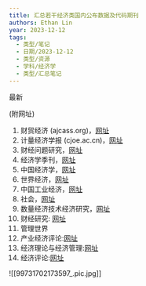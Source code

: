 ```yaml
---
title: 汇总若干经济类国内公布数据及代码期刊
authors: Ethan Lin
year: 2023-12-12
tags:
  - 类型/笔记
  - 日期/2023-12-12
  - 类型/资源
  - 学科/经济学
  - 类型/汇总笔记
---
```



最新

(附网址)
1. 财贸经济 (ajcass.org)，[网址](http://cmj.ajcass.org/)
2. 计量经济学报 (cjoe.ac.cn)，[网址](https://gjoe.cjoe.ac.cn/CN/home)
3. 财经问题研究，[网址](https://cjwt.cbpt.cnki.net)
4. 经济学季刊，[网址](https://www.nsd.pku.edu.cn/cbw/jjxjk/index.htm)
5. 中国经济学，[网址](https://wwwjcejournal.com.cn/CN/news/folder.do?folderld=3)
6. 世界经济，[网址](世界经济 (magtech.com.cn))
7. 中国工业经济，[网址](http://www.ciejournal.org/)
8. 社会，[网址](http://www.society.shu.edu.cn/CN/column/column40.shtml)
9. 数量经济技术经济研究，[网址](http://wwwjgte.net/slijsjyj/ch/index.aspx)
10. 财经研究: [网址](https://qks.sufe.edu.cn/J/CJYJ.html/CN)
11. 管理世界
13. 产业经济评论:[网址](https://www.cyjjpl.com/Default.aspx?CateID=A1)
14. 经济理论与经济管理:[网址](http://jll.ruc.edu.cn/CN/1000-596X/home.shtml)
15. 经济评论:[网址](http://jer.whu.edu.cn/)



![[99731702173597_.pic.jpg]]

